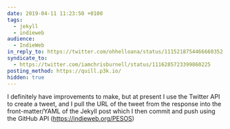 ```yaml
---
date: 2019-04-11 11:23:50 +0100
tags:
  - jekyll
  - indieweb
audience:
  - IndieWeb
in_reply_to: https://twitter.com/ohhelloana/status/1115218754466660352
syndicate_to:
  - https://twitter.com/iamchrisburnell/status/1116285723399860225
posting_method: https://quill.p3k.io/
hidden: true
---
```


I definitely have improvements to make, but at present I use the Twitter API to create a tweet, and I pull the URL of the tweet from the response into the front-matter/YAML of the Jekyll post which I then commit and push using the GitHub API (<a href="https://indieweb.org/PESOS" rel="external">https://indieweb.org/PESOS</a>)
